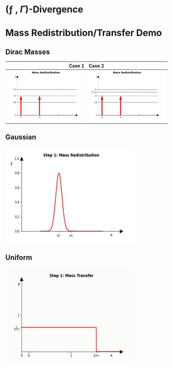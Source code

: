 # (ƒ , $\Gamma$)-Divergence

# Mass Redistribution/Transfer Demo
## Dirac Masses

Case 1                        |  Case 2            
-----------------------------:|:----------------------------
![Alt-txt](gif/dirac/case_1.gif)|![Alt-txt](gif/dirac/case_2.gif)


## Gaussian
<img src="gif/Gaussian.gif" width="400" height="300"/>

## Uniform
<img src="gif/Uniform.gif" width="400" height="300"/>
